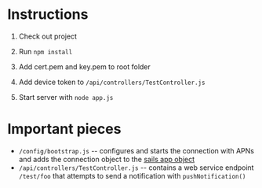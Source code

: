 # Instructions

1. Check out project

2. Run `npm install`

3. Add cert.pem and key.pem to root folder

4. Add device token to `/api/controllers/TestController.js`

5. Start server with `node app.js`

# Important pieces

* `/config/bootstrap.js` -- configures and starts the connection with APNs and adds the connection object to the [sails app object](http://sailsjs.org/#!/documentation/concepts/Globals?q=overview)
* `/api/controllers/TestController.js` -- contains a web service endpoint `/test/foo` that attempts to send a notification with `pushNotification()`
